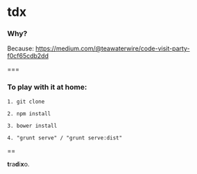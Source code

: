 tdx
===
### Why?

Because: https://medium.com/@teawaterwire/code-visit-party-f0cf65cdb2dd

===
### To play with it at home:

````
1. git clone

2. npm install

3. bower install

4. "grunt serve" / "grunt serve:dist"

````
==

<b>t</b>ra<b>d</b>i<b>x</b>o.
